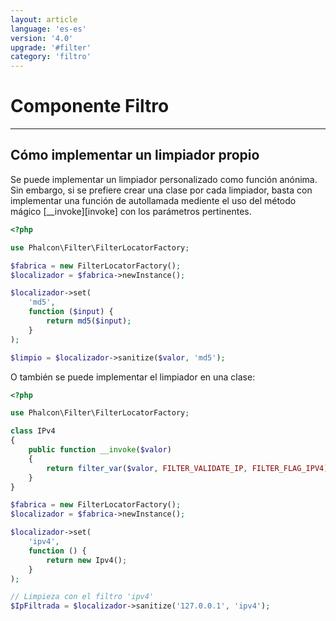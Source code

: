 ```yaml
---
layout: article
language: 'es-es'
version: '4.0'
upgrade: '#filter'
category: 'filtro'
---
```

# Componente Filtro

* * *

## Cómo implementar un limpiador propio

Se puede implementar un limpiador personalizado como función anónima. Sin embargo, si se prefiere crear una clase por cada limpiador, basta con implementar una función de autollamada mediente el uso del método mágico \[__invoke\]\[invoke\] con los parámetros pertinentes.

```php
<?php

use Phalcon\Filter\FilterLocatorFactory;

$fabrica = new FilterLocatorFactory();
$localizador = $fabrica->newInstance();

$localizador->set(
    'md5',
    function ($input) {
        return md5($input);
    }
);

$limpio = $localizador->sanitize($valor, 'md5');
```

O también se puede implementar el limpiador en una clase:

```php
<?php

use Phalcon\Filter\FilterLocatorFactory;

class IPv4
{
    public function __invoke($valor)
    {
        return filter_var($valor, FILTER_VALIDATE_IP, FILTER_FLAG_IPV4);
    }
}

$fabrica = new FilterLocatorFactory();
$localizador = $fabrica->newInstance();

$localizador->set(
    'ipv4',
    function () {
        return new Ipv4();
    }
);

// Limpieza con el filtro 'ipv4' 
$IpFiltrada = $localizador->sanitize('127.0.0.1', 'ipv4');
```